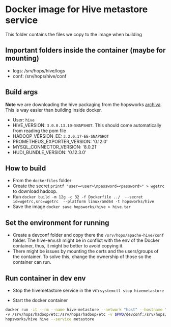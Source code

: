 # Docker image for Hive metastore service

This folder contains the files we copy to the image when building

## Important folders inside the container (maybe for mounting)

- logs: /srv/hops/hive/logs
- conf: /srv/hops/hive/conf

## Build args

**Note** we are downloading the hive packaging from the hopsworks [archiva](https://archiva.hops.works/#welcome). This is way easier than building inside docker.

- User: `hive`
- HIVE_VERSION: `3.0.0.13.10-SNAPSHOT`. This should come automatically from reading the pom file
- HADOOP_VERSION_EE: `3.2.0.17-EE-SNAPSHOT`
- PROMETHEUS_EXPORTER_VERSION: '0.12.0'
- MYSQL_CONNECTOR_VERSION: '8.0.21'
- HUDI_BUNDLE_VERSION: '0.12.3.0'


## How to build

- From the `dockerfiles` folder
- Create the secret `printf "user=<user>\npassword=<password>" > wgetrc` to download hadoop.
- Run `docker build -m 12g -c 32 -f Dockerfile ../  --secret id=wgetrc,src=wgetrc  --platform linux/amd64 -t hopsworks/hive`
- Save the image `docker save hopsworks/hive > hive.tar`

## Set the environment for running

- Create a devconf folder and copy there the `/srv/hops/apache-hive/conf` folder. The hive-env.sh might be in conflict with the env of the Docker container, thus, it might be better to avoid copying it.
- There might be issues by mounting the certs and the users/groups of the container. To solve this, change the ownership of those so the container can run.


## Run container in dev env

- Stop the hivemetastore service in the vm `systemctl stop hivemetastore`

- Start the docker container 
``` bash
docker run -it --rm --name hive-metastore --network "host" --hostname "0.0.0.0" --memory=8G \
-v /srv/hops/hadoop/etc:/srv/hops/hadoop/etc -v $PWD/devconf:/srv/hops/hive/conf   -v  /srv/hops/super_crypto/hive:/srv/hops/super_crypto/hive \
hopsworks/hive hive --service metastore
```

